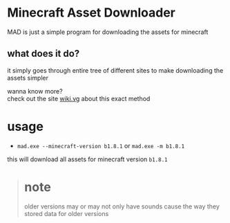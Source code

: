 # Minecraft Asset Downloader
MAD is just a simple program for downloading the assets for minecraft

## what does it do?
it simply goes through entire tree of different sites to make downloading the assets simpler
  
wanna know more?  
check out the site [wiki.vg](https://wiki.vg/Game_files#Assets) about this exact method

# usage
* `mad.exe --minecraft-version b1.8.1` or `mad.exe -m b1.8.1`  

this will download all assets for minecraft version `b1.8.1`  

> # note
> older versions may or may not only have sounds cause the way they stored data for older versions